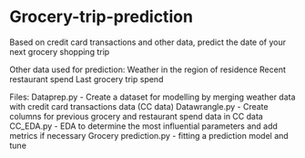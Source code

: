 # Grocery-trip-prediction
Based on credit card transactions and other data, predict the date of your next grocery shopping trip


Other data used for prediction:
Weather in the region of residence
Recent restaurant spend
Last grocery trip spend


Files: 
Dataprep.py - Create a dataset for modelling by merging weather data with credit card transactions data (CC data)
Datawrangle.py - Create columns for previous grocery and restaurant spend data in CC data
CC_EDA.py - EDA to determine the most influential parameters and add metrics if necessary
Grocery prediction.py - fitting a prediction model and tune
